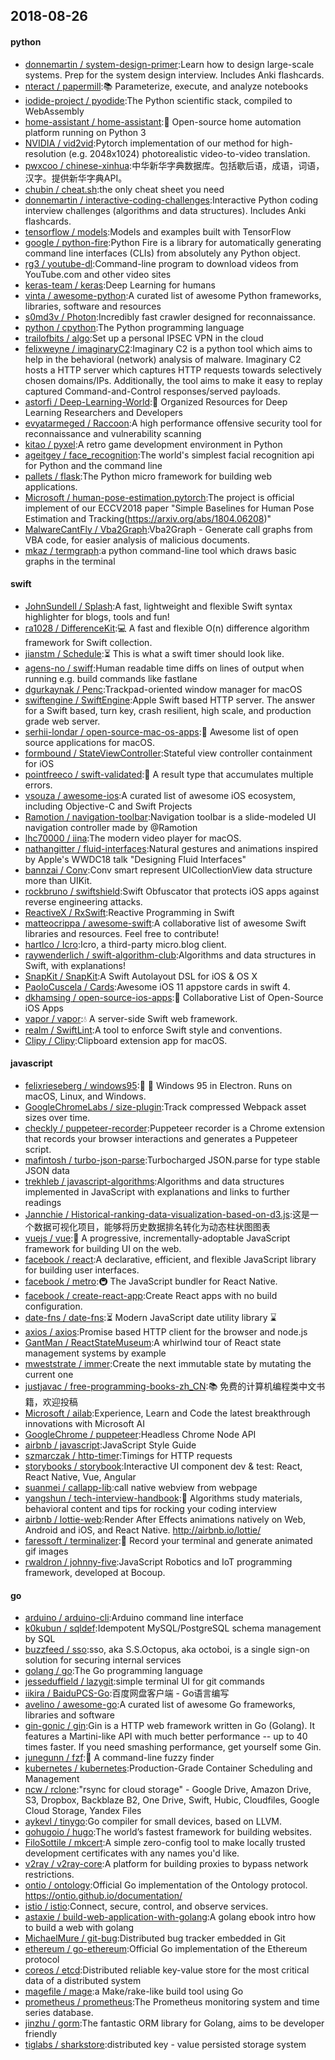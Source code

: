 ## 2018-08-26

#### python
* [donnemartin / system-design-primer](https://github.com/donnemartin/system-design-primer):Learn how to design large-scale systems. Prep for the system design interview. Includes Anki flashcards.
* [nteract / papermill](https://github.com/nteract/papermill):📚
Parameterize, execute, and analyze notebooks
* [iodide-project / pyodide](https://github.com/iodide-project/pyodide):The Python scientific stack, compiled to WebAssembly
* [home-assistant / home-assistant](https://github.com/home-assistant/home-assistant):🏡
Open-source home automation platform running on Python 3
* [NVIDIA / vid2vid](https://github.com/NVIDIA/vid2vid):Pytorch implementation of our method for high-resolution (e.g. 2048x1024) photorealistic video-to-video translation.
* [pwxcoo / chinese-xinhua](https://github.com/pwxcoo/chinese-xinhua):中华新华字典数据库。包括歇后语，成语，词语，汉字。提供新华字典API。
* [chubin / cheat.sh](https://github.com/chubin/cheat.sh):the only cheat sheet you need
* [donnemartin / interactive-coding-challenges](https://github.com/donnemartin/interactive-coding-challenges):Interactive Python coding interview challenges (algorithms and data structures). Includes Anki flashcards.
* [tensorflow / models](https://github.com/tensorflow/models):Models and examples built with TensorFlow
* [google / python-fire](https://github.com/google/python-fire):Python Fire is a library for automatically generating command line interfaces (CLIs) from absolutely any Python object.
* [rg3 / youtube-dl](https://github.com/rg3/youtube-dl):Command-line program to download videos from YouTube.com and other video sites
* [keras-team / keras](https://github.com/keras-team/keras):Deep Learning for humans
* [vinta / awesome-python](https://github.com/vinta/awesome-python):A curated list of awesome Python frameworks, libraries, software and resources
* [s0md3v / Photon](https://github.com/s0md3v/Photon):Incredibly fast crawler designed for reconnaissance.
* [python / cpython](https://github.com/python/cpython):The Python programming language
* [trailofbits / algo](https://github.com/trailofbits/algo):Set up a personal IPSEC VPN in the cloud
* [felixweyne / imaginaryC2](https://github.com/felixweyne/imaginaryC2):Imaginary C2 is a python tool which aims to help in the behavioral (network) analysis of malware. Imaginary C2 hosts a HTTP server which captures HTTP requests towards selectively chosen domains/IPs. Additionally, the tool aims to make it easy to replay captured Command-and-Control responses/served payloads.
* [astorfi / Deep-Learning-World](https://github.com/astorfi/Deep-Learning-World):📡
Organized Resources for Deep Learning Researchers and Developers
* [evyatarmeged / Raccoon](https://github.com/evyatarmeged/Raccoon):A high performance offensive security tool for reconnaissance and vulnerability scanning
* [kitao / pyxel](https://github.com/kitao/pyxel):A retro game development environment in Python
* [ageitgey / face_recognition](https://github.com/ageitgey/face_recognition):The world's simplest facial recognition api for Python and the command line
* [pallets / flask](https://github.com/pallets/flask):The Python micro framework for building web applications.
* [Microsoft / human-pose-estimation.pytorch](https://github.com/Microsoft/human-pose-estimation.pytorch):The project is official implement of our ECCV2018 paper "Simple Baselines for Human Pose Estimation and Tracking(https://arxiv.org/abs/1804.06208)"
* [MalwareCantFly / Vba2Graph](https://github.com/MalwareCantFly/Vba2Graph):Vba2Graph - Generate call graphs from VBA code, for easier analysis of malicious documents.
* [mkaz / termgraph](https://github.com/mkaz/termgraph):a python command-line tool which draws basic graphs in the terminal

#### swift
* [JohnSundell / Splash](https://github.com/JohnSundell/Splash):A fast, lightweight and flexible Swift syntax highlighter for blogs, tools and fun!
* [ra1028 / DifferenceKit](https://github.com/ra1028/DifferenceKit):💻
A fast and flexible O(n) difference algorithm framework for Swift collection.
* [jianstm / Schedule](https://github.com/jianstm/Schedule):⏳
This is what a swift timer should look like.
* [agens-no / swiff](https://github.com/agens-no/swiff):Human readable time diffs on lines of output when running e.g. build commands like fastlane
* [dgurkaynak / Penc](https://github.com/dgurkaynak/Penc):Trackpad-oriented window manager for macOS
* [swiftengine / SwiftEngine](https://github.com/swiftengine/SwiftEngine):Apple Swift based HTTP server. The answer for a Swift based, turn key, crash resilient, high scale, and production grade web server.
* [serhii-londar / open-source-mac-os-apps](https://github.com/serhii-londar/open-source-mac-os-apps):🚀
Awesome list of open source applications for macOS.
* [formbound / StateViewController](https://github.com/formbound/StateViewController):Stateful view controller containment for iOS
* [pointfreeco / swift-validated](https://github.com/pointfreeco/swift-validated):🛂
A result type that accumulates multiple errors.
* [vsouza / awesome-ios](https://github.com/vsouza/awesome-ios):A curated list of awesome iOS ecosystem, including Objective-C and Swift Projects
* [Ramotion / navigation-toolbar](https://github.com/Ramotion/navigation-toolbar):Navigation toolbar is a slide-modeled UI navigation controller made by @Ramotion
* [lhc70000 / iina](https://github.com/lhc70000/iina):The modern video player for macOS.
* [nathangitter / fluid-interfaces](https://github.com/nathangitter/fluid-interfaces):Natural gestures and animations inspired by Apple's WWDC18 talk "Designing Fluid Interfaces"
* [bannzai / Conv](https://github.com/bannzai/Conv):Conv smart represent UICollectionView data structure more than UIKit.
* [rockbruno / swiftshield](https://github.com/rockbruno/swiftshield):Swift Obfuscator that protects iOS apps against reverse engineering attacks.
* [ReactiveX / RxSwift](https://github.com/ReactiveX/RxSwift):Reactive Programming in Swift
* [matteocrippa / awesome-swift](https://github.com/matteocrippa/awesome-swift):A collaborative list of awesome Swift libraries and resources. Feel free to contribute!
* [hartlco / Icro](https://github.com/hartlco/Icro):Icro, a third-party micro.blog client.
* [raywenderlich / swift-algorithm-club](https://github.com/raywenderlich/swift-algorithm-club):Algorithms and data structures in Swift, with explanations!
* [SnapKit / SnapKit](https://github.com/SnapKit/SnapKit):A Swift Autolayout DSL for iOS & OS X
* [PaoloCuscela / Cards](https://github.com/PaoloCuscela/Cards):Awesome iOS 11 appstore cards in swift 4.
* [dkhamsing / open-source-ios-apps](https://github.com/dkhamsing/open-source-ios-apps):📱
Collaborative List of Open-Source iOS Apps
* [vapor / vapor](https://github.com/vapor/vapor):💧
A server-side Swift web framework.
* [realm / SwiftLint](https://github.com/realm/SwiftLint):A tool to enforce Swift style and conventions.
* [Clipy / Clipy](https://github.com/Clipy/Clipy):Clipboard extension app for macOS.

#### javascript
* [felixrieseberg / windows95](https://github.com/felixrieseberg/windows95):💩
🚀
Windows 95 in Electron. Runs on macOS, Linux, and Windows.
* [GoogleChromeLabs / size-plugin](https://github.com/GoogleChromeLabs/size-plugin):Track compressed Webpack asset sizes over time.
* [checkly / puppeteer-recorder](https://github.com/checkly/puppeteer-recorder):Puppeteer recorder is a Chrome extension that records your browser interactions and generates a Puppeteer script.
* [mafintosh / turbo-json-parse](https://github.com/mafintosh/turbo-json-parse):Turbocharged JSON.parse for type stable JSON data
* [trekhleb / javascript-algorithms](https://github.com/trekhleb/javascript-algorithms):Algorithms and data structures implemented in JavaScript with explanations and links to further readings
* [Jannchie / Historical-ranking-data-visualization-based-on-d3.js](https://github.com/Jannchie/Historical-ranking-data-visualization-based-on-d3.js):这是一个数据可视化项目，能够将历史数据排名转化为动态柱状图图表
* [vuejs / vue](https://github.com/vuejs/vue):🖖
A progressive, incrementally-adoptable JavaScript framework for building UI on the web.
* [facebook / react](https://github.com/facebook/react):A declarative, efficient, and flexible JavaScript library for building user interfaces.
* [facebook / metro](https://github.com/facebook/metro):🚇
The JavaScript bundler for React Native.
* [facebook / create-react-app](https://github.com/facebook/create-react-app):Create React apps with no build configuration.
* [date-fns / date-fns](https://github.com/date-fns/date-fns):⏳
Modern JavaScript date utility library
⌛️
* [axios / axios](https://github.com/axios/axios):Promise based HTTP client for the browser and node.js
* [GantMan / ReactStateMuseum](https://github.com/GantMan/ReactStateMuseum):A whirlwind tour of React state management systems by example
* [mweststrate / immer](https://github.com/mweststrate/immer):Create the next immutable state by mutating the current one
* [justjavac / free-programming-books-zh_CN](https://github.com/justjavac/free-programming-books-zh_CN):📚
免费的计算机编程类中文书籍，欢迎投稿
* [Microsoft / ailab](https://github.com/Microsoft/ailab):Experience, Learn and Code the latest breakthrough innovations with Microsoft AI
* [GoogleChrome / puppeteer](https://github.com/GoogleChrome/puppeteer):Headless Chrome Node API
* [airbnb / javascript](https://github.com/airbnb/javascript):JavaScript Style Guide
* [szmarczak / http-timer](https://github.com/szmarczak/http-timer):Timings for HTTP requests
* [storybooks / storybook](https://github.com/storybooks/storybook):Interactive UI component dev & test: React, React Native, Vue, Angular
* [suanmei / callapp-lib](https://github.com/suanmei/callapp-lib):call native webview from webpage
* [yangshun / tech-interview-handbook](https://github.com/yangshun/tech-interview-handbook):💯
Algorithms study materials, behavioral content and tips for rocking your coding interview
* [airbnb / lottie-web](https://github.com/airbnb/lottie-web):Render After Effects animations natively on Web, Android and iOS, and React Native. http://airbnb.io/lottie/
* [faressoft / terminalizer](https://github.com/faressoft/terminalizer):🦄
Record your terminal and generate animated gif images
* [rwaldron / johnny-five](https://github.com/rwaldron/johnny-five):JavaScript Robotics and IoT programming framework, developed at Bocoup.

#### go
* [arduino / arduino-cli](https://github.com/arduino/arduino-cli):Arduino command line interface
* [k0kubun / sqldef](https://github.com/k0kubun/sqldef):Idempotent MySQL/PostgreSQL schema management by SQL
* [buzzfeed / sso](https://github.com/buzzfeed/sso):sso, aka S.S.Octopus, aka octoboi, is a single sign-on solution for securing internal services
* [golang / go](https://github.com/golang/go):The Go programming language
* [jesseduffield / lazygit](https://github.com/jesseduffield/lazygit):simple terminal UI for git commands
* [iikira / BaiduPCS-Go](https://github.com/iikira/BaiduPCS-Go):百度网盘客户端 - Go语言编写
* [avelino / awesome-go](https://github.com/avelino/awesome-go):A curated list of awesome Go frameworks, libraries and software
* [gin-gonic / gin](https://github.com/gin-gonic/gin):Gin is a HTTP web framework written in Go (Golang). It features a Martini-like API with much better performance -- up to 40 times faster. If you need smashing performance, get yourself some Gin.
* [junegunn / fzf](https://github.com/junegunn/fzf):🌸
A command-line fuzzy finder
* [kubernetes / kubernetes](https://github.com/kubernetes/kubernetes):Production-Grade Container Scheduling and Management
* [ncw / rclone](https://github.com/ncw/rclone):"rsync for cloud storage" - Google Drive, Amazon Drive, S3, Dropbox, Backblaze B2, One Drive, Swift, Hubic, Cloudfiles, Google Cloud Storage, Yandex Files
* [aykevl / tinygo](https://github.com/aykevl/tinygo):Go compiler for small devices, based on LLVM.
* [gohugoio / hugo](https://github.com/gohugoio/hugo):The world’s fastest framework for building websites.
* [FiloSottile / mkcert](https://github.com/FiloSottile/mkcert):A simple zero-config tool to make locally trusted development certificates with any names you'd like.
* [v2ray / v2ray-core](https://github.com/v2ray/v2ray-core):A platform for building proxies to bypass network restrictions.
* [ontio / ontology](https://github.com/ontio/ontology):Official Go implementation of the Ontology protocol. https://ontio.github.io/documentation/
* [istio / istio](https://github.com/istio/istio):Connect, secure, control, and observe services.
* [astaxie / build-web-application-with-golang](https://github.com/astaxie/build-web-application-with-golang):A golang ebook intro how to build a web with golang
* [MichaelMure / git-bug](https://github.com/MichaelMure/git-bug):Distributed bug tracker embedded in Git
* [ethereum / go-ethereum](https://github.com/ethereum/go-ethereum):Official Go implementation of the Ethereum protocol
* [coreos / etcd](https://github.com/coreos/etcd):Distributed reliable key-value store for the most critical data of a distributed system
* [magefile / mage](https://github.com/magefile/mage):a Make/rake-like build tool using Go
* [prometheus / prometheus](https://github.com/prometheus/prometheus):The Prometheus monitoring system and time series database.
* [jinzhu / gorm](https://github.com/jinzhu/gorm):The fantastic ORM library for Golang, aims to be developer friendly
* [tiglabs / sharkstore](https://github.com/tiglabs/sharkstore):distributed key - value persisted storage system

